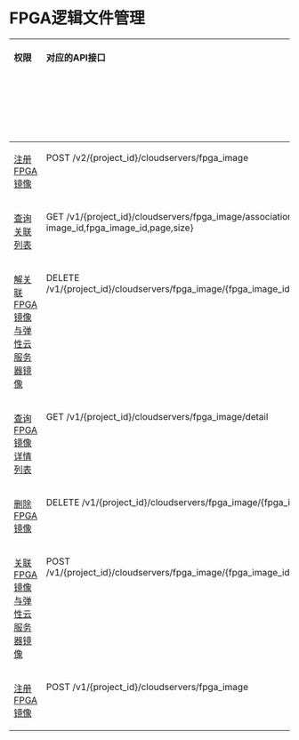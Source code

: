 # FPGA逻辑文件管理<a name="ecs_06_0020"></a>

<a name="table141517564301"></a>
<table><thead align="left"><tr id="row8415105683017"><th class="cellrowborder" valign="top" width="7.739999999999999%" id="mcps1.1.9.1.1"><p id="p1959712364512"><a name="p1959712364512"></a><a name="p1959712364512"></a>权限</p>
</th>
<th class="cellrowborder" valign="top" width="19.55%" id="mcps1.1.9.1.2"><p id="p8402164419019"><a name="p8402164419019"></a><a name="p8402164419019"></a>对应的API接口</p>
</th>
<th class="cellrowborder" valign="top" width="18.7%" id="mcps1.1.9.1.3"><p id="p2040214445018"><a name="p2040214445018"></a><a name="p2040214445018"></a>授权项（Action）</p>
</th>
<th class="cellrowborder" valign="top" width="16.41%" id="mcps1.1.9.1.4"><p id="p22519318453"><a name="p22519318453"></a><a name="p22519318453"></a>依赖的授权项</p>
</th>
<th class="cellrowborder" valign="top" width="9.030000000000001%" id="mcps1.1.9.1.5"><p id="p84029445019"><a name="p84029445019"></a><a name="p84029445019"></a>IAM项目</p>
<p id="p12578131324712"><a name="p12578131324712"></a><a name="p12578131324712"></a>(Project)</p>
</th>
<th class="cellrowborder" valign="top" width="14.099999999999998%" id="mcps1.1.9.1.6"><p id="p1999212348459"><a name="p1999212348459"></a><a name="p1999212348459"></a>企业项目</p>
<p id="p1026502118478"><a name="p1026502118478"></a><a name="p1026502118478"></a>(Enterprise Project)</p>
</th>
<th class="cellrowborder" valign="top" width="6.950000000000001%" id="mcps1.1.9.1.7"><p id="p11826521155316"><a name="p11826521155316"></a><a name="p11826521155316"></a>实例授权</p>
</th>
<th class="cellrowborder" valign="top" width="7.5200000000000005%" id="mcps1.1.9.1.8"><p id="p162061225135318"><a name="p162061225135318"></a><a name="p162061225135318"></a>标签授权</p>
</th>
</tr>
</thead>
<tbody><tr id="row984116415169"><td class="cellrowborder" valign="top" width="7.739999999999999%" headers="mcps1.1.9.1.1 "><p id="p192661559193515"><a name="p192661559193515"></a><a name="p192661559193515"></a><a href="创建FPGA镜像.md">注册FPGA镜像</a></p>
</td>
<td class="cellrowborder" valign="top" width="19.55%" headers="mcps1.1.9.1.2 "><p id="p38432041161617"><a name="p38432041161617"></a><a name="p38432041161617"></a>POST /v2/{project_id}/cloudservers/fpga_image</p>
</td>
<td class="cellrowborder" valign="top" width="18.7%" headers="mcps1.1.9.1.3 "><p id="p1874033715271"><a name="p1874033715271"></a><a name="p1874033715271"></a>ecs:cloudServerFpgaImages:create</p>
</td>
<td class="cellrowborder" valign="top" width="16.41%" headers="mcps1.1.9.1.4 "><p id="p01087143610"><a name="p01087143610"></a><a name="p01087143610"></a>-</p>
</td>
<td class="cellrowborder" valign="top" width="9.030000000000001%" headers="mcps1.1.9.1.5 "><p id="p8211013163519"><a name="p8211013163519"></a><a name="p8211013163519"></a>√</p>
</td>
<td class="cellrowborder" valign="top" width="14.099999999999998%" headers="mcps1.1.9.1.6 "><p id="p17211513163516"><a name="p17211513163516"></a><a name="p17211513163516"></a>×</p>
</td>
<td class="cellrowborder" valign="top" width="6.950000000000001%" headers="mcps1.1.9.1.7 "><p id="p1826142113535"><a name="p1826142113535"></a><a name="p1826142113535"></a>×</p>
</td>
<td class="cellrowborder" valign="top" width="7.5200000000000005%" headers="mcps1.1.9.1.8 "><p id="p1820692545311"><a name="p1820692545311"></a><a name="p1820692545311"></a>×</p>
</td>
</tr>
<tr id="row2651640102215"><td class="cellrowborder" valign="top" width="7.739999999999999%" headers="mcps1.1.9.1.1 "><p id="p3266115911350"><a name="p3266115911350"></a><a name="p3266115911350"></a><a href="查询关联列表.md">查询关联列表</a></p>
</td>
<td class="cellrowborder" valign="top" width="19.55%" headers="mcps1.1.9.1.2 "><p id="p1516821032316"><a name="p1516821032316"></a><a name="p1516821032316"></a>GET /v1/{project_id}/cloudservers/fpga_image/associations{?image_id,fpga_image_id,page,size}</p>
</td>
<td class="cellrowborder" valign="top" width="18.7%" headers="mcps1.1.9.1.3 "><p id="p19724113892713"><a name="p19724113892713"></a><a name="p19724113892713"></a>ecs:cloudServerFpgaImages:getRelations</p>
</td>
<td class="cellrowborder" valign="top" width="16.41%" headers="mcps1.1.9.1.4 "><p id="p17104710364"><a name="p17104710364"></a><a name="p17104710364"></a>-</p>
</td>
<td class="cellrowborder" valign="top" width="9.030000000000001%" headers="mcps1.1.9.1.5 "><p id="p11694151153615"><a name="p11694151153615"></a><a name="p11694151153615"></a>√</p>
</td>
<td class="cellrowborder" valign="top" width="14.099999999999998%" headers="mcps1.1.9.1.6 "><p id="p56948519367"><a name="p56948519367"></a><a name="p56948519367"></a>×</p>
</td>
<td class="cellrowborder" valign="top" width="6.950000000000001%" headers="mcps1.1.9.1.7 "><p id="p78261721155320"><a name="p78261721155320"></a><a name="p78261721155320"></a>×</p>
</td>
<td class="cellrowborder" valign="top" width="7.5200000000000005%" headers="mcps1.1.9.1.8 "><p id="p12061725115318"><a name="p12061725115318"></a><a name="p12061725115318"></a>×</p>
</td>
</tr>
<tr id="row876855342215"><td class="cellrowborder" valign="top" width="7.739999999999999%" headers="mcps1.1.9.1.1 "><p id="p6266115914355"><a name="p6266115914355"></a><a name="p6266115914355"></a><a href="解关联FPGA镜像与弹性云服务器镜像.md">解关联FPGA镜像与弹性云服务器镜像</a></p>
</td>
<td class="cellrowborder" valign="top" width="19.55%" headers="mcps1.1.9.1.2 "><p id="p111681310102310"><a name="p111681310102310"></a><a name="p111681310102310"></a>DELETE /v1/{project_id}/cloudservers/fpga_image/{fpga_image_id}/association</p>
</td>
<td class="cellrowborder" valign="top" width="18.7%" headers="mcps1.1.9.1.3 "><p id="p121851540192715"><a name="p121851540192715"></a><a name="p121851540192715"></a>ecs:cloudServerFpgaImags:unrelate</p>
</td>
<td class="cellrowborder" valign="top" width="16.41%" headers="mcps1.1.9.1.4 "><p id="p1102714366"><a name="p1102714366"></a><a name="p1102714366"></a>-</p>
</td>
<td class="cellrowborder" valign="top" width="9.030000000000001%" headers="mcps1.1.9.1.5 "><p id="p1386611524365"><a name="p1386611524365"></a><a name="p1386611524365"></a>√</p>
</td>
<td class="cellrowborder" valign="top" width="14.099999999999998%" headers="mcps1.1.9.1.6 "><p id="p198661352103613"><a name="p198661352103613"></a><a name="p198661352103613"></a>×</p>
</td>
<td class="cellrowborder" valign="top" width="6.950000000000001%" headers="mcps1.1.9.1.7 "><p id="p38271421155310"><a name="p38271421155310"></a><a name="p38271421155310"></a>×</p>
</td>
<td class="cellrowborder" valign="top" width="7.5200000000000005%" headers="mcps1.1.9.1.8 "><p id="p1593714421507"><a name="p1593714421507"></a><a name="p1593714421507"></a>×</p>
</td>
</tr>
<tr id="row1053216597228"><td class="cellrowborder" valign="top" width="7.739999999999999%" headers="mcps1.1.9.1.1 "><p id="p726615911359"><a name="p726615911359"></a><a name="p726615911359"></a><a href="查询FPGA镜像详情列表.md">查询FPGA镜像详情列表</a></p>
</td>
<td class="cellrowborder" valign="top" width="19.55%" headers="mcps1.1.9.1.2 "><p id="p181681910192315"><a name="p181681910192315"></a><a name="p181681910192315"></a>GET /v1/{project_id}/cloudservers/fpga_image/detail</p>
</td>
<td class="cellrowborder" valign="top" width="18.7%" headers="mcps1.1.9.1.3 "><p id="p164534162715"><a name="p164534162715"></a><a name="p164534162715"></a>ecs:cloudServerFpgaImages:list</p>
</td>
<td class="cellrowborder" valign="top" width="16.41%" headers="mcps1.1.9.1.4 "><p id="p4101675366"><a name="p4101675366"></a><a name="p4101675366"></a>-</p>
</td>
<td class="cellrowborder" valign="top" width="9.030000000000001%" headers="mcps1.1.9.1.5 "><p id="p203491854133611"><a name="p203491854133611"></a><a name="p203491854133611"></a>√</p>
</td>
<td class="cellrowborder" valign="top" width="14.099999999999998%" headers="mcps1.1.9.1.6 "><p id="p11349185433620"><a name="p11349185433620"></a><a name="p11349185433620"></a>×</p>
</td>
<td class="cellrowborder" valign="top" width="6.950000000000001%" headers="mcps1.1.9.1.7 "><p id="p168271821115313"><a name="p168271821115313"></a><a name="p168271821115313"></a>×</p>
</td>
<td class="cellrowborder" valign="top" width="7.5200000000000005%" headers="mcps1.1.9.1.8 "><p id="p620602525318"><a name="p620602525318"></a><a name="p620602525318"></a>×</p>
</td>
</tr>
<tr id="row17471104342218"><td class="cellrowborder" valign="top" width="7.739999999999999%" headers="mcps1.1.9.1.1 "><p id="p1726675993519"><a name="p1726675993519"></a><a name="p1726675993519"></a><a href="删除FPGA镜像.md">删除FPGA镜像</a></p>
</td>
<td class="cellrowborder" valign="top" width="19.55%" headers="mcps1.1.9.1.2 "><p id="p616891020237"><a name="p616891020237"></a><a name="p616891020237"></a>DELETE /v1/{project_id}/cloudservers/fpga_image/{fpga_image_id}</p>
</td>
<td class="cellrowborder" valign="top" width="18.7%" headers="mcps1.1.9.1.3 "><p id="p715610425273"><a name="p715610425273"></a><a name="p715610425273"></a>ecs:cloudServerFpgaImages:delete</p>
</td>
<td class="cellrowborder" valign="top" width="16.41%" headers="mcps1.1.9.1.4 "><p id="p181015773612"><a name="p181015773612"></a><a name="p181015773612"></a>-</p>
</td>
<td class="cellrowborder" valign="top" width="9.030000000000001%" headers="mcps1.1.9.1.5 "><p id="p99464558363"><a name="p99464558363"></a><a name="p99464558363"></a>√</p>
</td>
<td class="cellrowborder" valign="top" width="14.099999999999998%" headers="mcps1.1.9.1.6 "><p id="p09465555369"><a name="p09465555369"></a><a name="p09465555369"></a>×</p>
</td>
<td class="cellrowborder" valign="top" width="6.950000000000001%" headers="mcps1.1.9.1.7 "><p id="p5827132175313"><a name="p5827132175313"></a><a name="p5827132175313"></a>×</p>
</td>
<td class="cellrowborder" valign="top" width="7.5200000000000005%" headers="mcps1.1.9.1.8 "><p id="p9206132517536"><a name="p9206132517536"></a><a name="p9206132517536"></a>×</p>
</td>
</tr>
<tr id="row152011446132211"><td class="cellrowborder" valign="top" width="7.739999999999999%" headers="mcps1.1.9.1.1 "><p id="p1726617596359"><a name="p1726617596359"></a><a name="p1726617596359"></a><a href="关联FPGA镜像与弹性云服务器镜像.md">关联FPGA镜像与弹性云服务器镜像</a></p>
</td>
<td class="cellrowborder" valign="top" width="19.55%" headers="mcps1.1.9.1.2 "><p id="p10168171072318"><a name="p10168171072318"></a><a name="p10168171072318"></a>POST /v1/{project_id}/cloudservers/fpga_image/{fpga_image_id}/association</p>
</td>
<td class="cellrowborder" valign="top" width="18.7%" headers="mcps1.1.9.1.3 "><p id="p849712437276"><a name="p849712437276"></a><a name="p849712437276"></a>ecs:cloudServerFpgaImages:relate</p>
</td>
<td class="cellrowborder" valign="top" width="16.41%" headers="mcps1.1.9.1.4 "><p id="p201057203619"><a name="p201057203619"></a><a name="p201057203619"></a>-</p>
</td>
<td class="cellrowborder" valign="top" width="9.030000000000001%" headers="mcps1.1.9.1.5 "><p id="p66105743618"><a name="p66105743618"></a><a name="p66105743618"></a>√</p>
</td>
<td class="cellrowborder" valign="top" width="14.099999999999998%" headers="mcps1.1.9.1.6 "><p id="p468573364"><a name="p468573364"></a><a name="p468573364"></a>×</p>
</td>
<td class="cellrowborder" valign="top" width="6.950000000000001%" headers="mcps1.1.9.1.7 "><p id="p138274212531"><a name="p138274212531"></a><a name="p138274212531"></a>×</p>
</td>
<td class="cellrowborder" valign="top" width="7.5200000000000005%" headers="mcps1.1.9.1.8 "><p id="p10206132565312"><a name="p10206132565312"></a><a name="p10206132565312"></a>×</p>
</td>
</tr>
<tr id="row137161050132212"><td class="cellrowborder" valign="top" width="7.739999999999999%" headers="mcps1.1.9.1.1 "><p id="p182661759163510"><a name="p182661759163510"></a><a name="p182661759163510"></a><a href="注册FPGA镜像.md">注册FPGA镜像</a></p>
</td>
<td class="cellrowborder" valign="top" width="19.55%" headers="mcps1.1.9.1.2 "><p id="p616810109231"><a name="p616810109231"></a><a name="p616810109231"></a>POST /v1/{project_id}/cloudservers/fpga_image</p>
</td>
<td class="cellrowborder" valign="top" width="18.7%" headers="mcps1.1.9.1.3 "><p id="p129474565270"><a name="p129474565270"></a><a name="p129474565270"></a>ecs:cloudServerFpgaImages:register</p>
</td>
<td class="cellrowborder" valign="top" width="16.41%" headers="mcps1.1.9.1.4 "><p id="p210117143615"><a name="p210117143615"></a><a name="p210117143615"></a>-</p>
</td>
<td class="cellrowborder" valign="top" width="9.030000000000001%" headers="mcps1.1.9.1.5 "><p id="p95461558173611"><a name="p95461558173611"></a><a name="p95461558173611"></a>√</p>
</td>
<td class="cellrowborder" valign="top" width="14.099999999999998%" headers="mcps1.1.9.1.6 "><p id="p554611587365"><a name="p554611587365"></a><a name="p554611587365"></a>×</p>
</td>
<td class="cellrowborder" valign="top" width="6.950000000000001%" headers="mcps1.1.9.1.7 "><p id="p20827142135310"><a name="p20827142135310"></a><a name="p20827142135310"></a>×</p>
</td>
<td class="cellrowborder" valign="top" width="7.5200000000000005%" headers="mcps1.1.9.1.8 "><p id="p420622510535"><a name="p420622510535"></a><a name="p420622510535"></a>×</p>
</td>
</tr>
</tbody>
</table>

